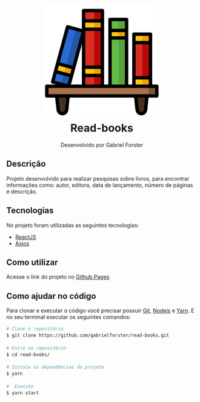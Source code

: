<h1 align="center">
  <img src="./public/logo.svg" width="300px" />
  <br>
  Read-books
</h1>
<p align="center">Desenvolvido por Gabriel Forster</p>

## Descrição
Projeto desenvolvido para realizar pesquisas sobre livros, para encontrar informações como: autor, editora, data de lançamento, número de páginas e descrição.

## Tecnologias
No projeto foram utilizadas as seguintes tecnologias:
   - [ReactJS](https://reactjs.org/) 
   - [Axios](https://github.com/axios/axios)

## Como utilizar 
Acesse o link do projeto no [Github Pages](https://gabrielforster.github.io/read-books/)

## Como ajudar no código
Para clonar e executar o código você precisar possuir [Git](https://git-scm.com/downloads), [Nodejs](https://nodejs.org/) e [Yarn](https://yarnpkg.com/).
E no seu terminal executar os seguintes comandos: 

```bash
# Clone o repositório
$ git clone https://github.com/gabrielforster/read-books.git

# Entre no repositório
$ cd read-books/

# Instale as dependências do projeto
$ yarn

#  Execute
$ yarn start
```
